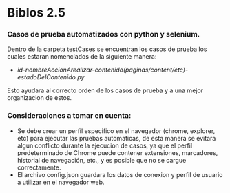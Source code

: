 # Biblos 2.5 

### Casos de prueba automatizados con python y selenium.

Dentro de la carpeta testCases se encuentran los casos de prueba los cuales estaran nomenclados de la siguiente manera:

+ _id-nombreAccionArealizar-contenido(paginas/content/etc)-estadoDelContenido.py_

Esto ayudara al correcto orden de los casos de prueba y a una mejor organizacion de estos.

### Consideraciones a tomar en cuenta:


* Se debe crear un perfil especifico en el navegador (chrome, explorer, etc) para ejecutar las pruebas automaticas, de esta manera se evitara algun conflicto durante la ejecucion de casos, ya que el perfil predeterminado de Chrome puede contener extensiones, marcadores, historial de navegación, etc., y es posible que no se cargue correctamente.
* El archivo config.json guardara los datos de conexion y perfil de usuario a utilizar en el navegador web.

